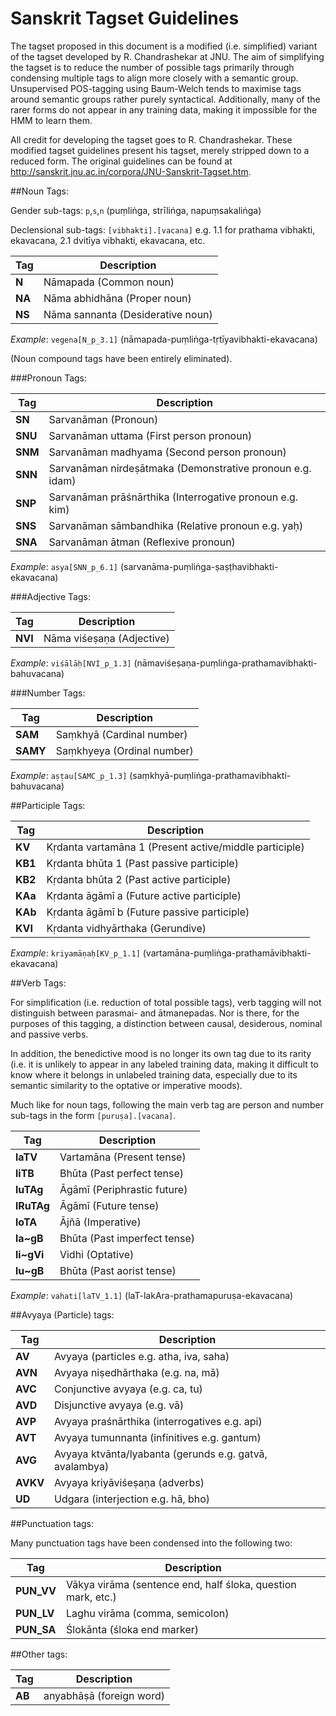 Sanskrit Tagset Guidelines
======

The tagset proposed in this document is a modified (i.e. simplified) variant of the tagset developed by R. Chandrashekar at JNU.
The aim of simplifying the tagset is to reduce the number of possible tags primarily through condensing multiple tags to align more closely with a semantic group. Unsupervised POS-tagging using Baum-Welch tends to maximise tags around semantic groups rather purely syntactical. Additionally, many of the rarer forms do not appear in any training data, making it impossible for the HMM to learn them.

All credit for developing the tagset goes to R. Chandrashekar. These modified tagset guidelines present his tagset, merely stripped down to a reduced form. The original guidelines can be found at <http://sanskrit.jnu.ac.in/corpora/JNU-Sanskrit-Tagset.htm>.

##Noun Tags:

Gender sub-tags: `p`,`s`,`n` (puṃliṅga, strīliṅga, napuṃsakaliṅga)

Declensional sub-tags: `[vibhakti].[vacana]` e.g. 1.1 for prathama vibhakti, ekavacana, 2.1 dvitīya vibhakti, ekavacana, etc.

| Tag | Description |
| --- | ----------- |
| **N** | Nāmapada (Common noun) |
| **NA** | Nāma abhidhāna (Proper noun) |
| **NS** | Nāma sannanta (Desiderative noun) |

*Example*: `vegena[N_p_3.1]` (nāmapada-puṃliṅga-tṛtīyavibhakti-ekavacana)

(Noun compound tags have been entirely eliminated).

###Pronoun Tags:

| Tag | Description |
| --- | ----------- |
| **SN** | Sarvanāman (Pronoun) |
| **SNU** | Sarvanāman uttama (First person pronoun) |
| **SNM** | Sarvanāman madhyama (Second person pronoun) |
| **SNN** | Sarvanāman nirdeṣātmaka (Demonstrative pronoun e.g. idam) |
| **SNP** | Sarvanāman prāśnārthika (Interrogative pronoun e.g. kim) |
| **SNS** | Sarvanāman sāmbandhika (Relative pronoun e.g. yaḥ) |
| **SNA** | Sarvanāman ātman (Reflexive pronoun) |

*Example*: `asya[SNN_p_6.1]` (sarvanāma-puṃliṅga-ṣaṣṭhavibhakti-ekavacana)

###Adjective Tags:

| Tag | Description |
| --- | ----------- |
| **NVI** | Nāma viśeṣaṇa (Adjective) |

*Example*: `viśālāḥ[NVI_p_1.3]` (nāmaviśeṣaṇa-puṃliṅga-prathamavibhakti-bahuvacana)

###Number Tags:

| Tag | Description |
| --- | ----------- |
| **SAM** | Saṃkhyā (Cardinal number) |
| **SAMY** | Saṃkhyeya (Ordinal number) |

*Example*: `aṣṭau[SAMC_p_1.3]` (saṃkhyā-puṃliṅga-prathamavibhakti-bahuvacana)

##Participle Tags:

| Tag | Description |
| --- | ----------- |
| **KV** | Kṛdanta vartamāna 1 (Present active/middle participle) |
| **KB1** | Kṛdanta bhūta 1 (Past passive participle) |
| **KB2** | Kṛdanta bhūta 2 (Past active participle) |
| **KAa** | Kṛdanta āgāmī a (Future active participle) |
| **KAb** | Kṛdanta āgāmī b (Future passive participle) |
| **KVI** | Kṛdanta vidhyārthaka (Gerundive) |

*Example*: `kriyamāṇaḥ[KV_p_1.1]` (vartamāna-puṃliṅga-prathamāvibhakti-ekavacana)

##Verb Tags:

For simplification (i.e. reduction of total possible tags), verb tagging will not distinguish between parasmai- and ātmanepadas.
Nor is there, for the purposes of this tagging, a distinction between causal, desiderous, nominal and passive verbs.

In addition, the benedictive mood is no longer its own tag due to its rarity (i.e. it is unlikely to appear in any labeled training
data, making it difficult to know where it belongs in unlabeled training data, especially due to its semantic similarity to the optative
or imperative moods).

Much like for noun tags, following the main verb tag are person and number sub-tags in the form `[puruṣa].[vacana]`.

| Tag | Description |
| --- | ----------- |
| **laTV** | Vartamāna (Present tense) |
| **liTB** | Bhūta (Past perfect tense) |
| **luTAg** | Āgāmī (Periphrastic future) |
| **lRuTAg** | Āgāmī (Future tense) |
| **loTA** | Ājñā (Imperative) |
| **la~gB** | Bhūta (Past imperfect tense) |
| **li~gVi** | Vidhi (Optative) |
| **lu~gB** | Bhūta (Past aorist tense) |

*Example*: `vahati[laTV_1.1]` (laT-lakAra-prathamapuruṣa-ekavacana)

##Avyaya (Particle) tags:

| Tag | Description |
| --- | ----------- |
| **AV**  | Avyaya (particles e.g. atha, iva, saha) |
| **AVN** | Avyaya niṣedhārthaka (e.g. na, mā) |
| **AVC** | Conjunctive avyaya (e.g. ca, tu) |
| **AVD** | Disjunctive avyaya (e.g. vā) |
| **AVP** | Avyaya praśnārthika (interrogatives e.g. api) |
| **AVT** | Avyaya tumunnanta (infinitives e.g. gantum) |
| **AVG** | Avyaya ktvānta/lyabanta (gerunds e.g. gatvā, avalambya) |
| **AVKV** | Avyaya kriyāviśeṣaṇa (adverbs) |
| **UD** | Udgara (interjection e.g. hā, bho) |

##Punctuation tags:

Many punctuation tags have been condensed into the following two:

| Tag | Description |
| --- | ----------- |
| **PUN\_VV** | Vākya virāma (sentence end, half śloka, question mark, etc.) |
| **PUN\_LV** | Laghu virāma (comma, semicolon) |
| **PUN\_SA** | Ślokānta (śloka end marker) |

##Other tags:

| Tag | Description |
| --- | ----------- |
| **AB** | anyabhāṣā (foreign word) |


